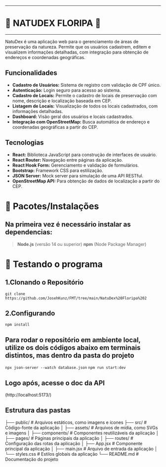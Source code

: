 
---------------------------------------------------------
#  🍃 **NATUDEX FLORIPA** 🍃 
---------------------------------------------------------
NatuDex é uma aplicação web para o gerenciamento de áreas de preservação da natureza. Permite que os usuários cadastrem, editem e visualizem informações detalhadas, com integração para obtenção de endereços e coordenadas geográficas.

## Funcionalidades

- **Cadastro de Usuários:** Sistema de registro com validação de CPF único.
- **Autenticação:** Login seguro para acesso ao sistema.
- **Cadastro de Locais:** Permite o cadastro de locais de preservação com nome, descrição e localização baseada em CEP.
- **Listagem de Locais:** Visualização de todos os locais cadastrados, com informações detalhadas.
- **Dashboard:** Visão geral dos usuários e locais cadastrados.
- **Integração com OpenStreetMap:** Busca automática de endereço e coordenadas geográficas a partir do CEP.

## Tecnologias

- **React:** Biblioteca JavaScript para construção de interfaces de usuário.
- **React Router:** Navegação entre páginas da aplicação.
- **React Hook Form:** Gerenciamento e validação de formulários.
- **Bootstrap:** Framework CSS para estilização.
- **JSON Server:** Mock server para simulação de uma API RESTful.
- **OpenStreetMap API:** Para obtenção de dados de localização a partir do CEP.


# 🌱 Pacotes/Instalações

## Na primeira vez é necessário instalar as dependencias:
>  **Node.js** (versão 14 ou superior)
>  **npm** (Node Package Manager)



# 🌱 Testando o programa


## 1.Clonando o Repositório
   `git clone https://github.com/JosehKunz/FMT/tree/main/NatuDex%20Floripa%202`

## 2.Configurando
`npm install`

## Para rodar o repositório em ambiente local, utilize os dois códigos abaixo em terminais distintos, mas dentro da pasta do projeto
`npx json-server --watch database.json`
`npm run start:dev`

## Logo após, acesse o doc da API
(http://localhost:5173/)


## Estrutura das pastas
├── public/              # Arquivos estáticos, como imagens e ícones
├── src/                 # Código-fonte da aplicação
│   ├── assets/          # Arquivos de mídia, como SVGs e imagens
│   ├── components/      # Componentes reutilizáveis da aplicação
│   ├── pages/           # Páginas principais da aplicação
│   ├── routes/          # Configuração das rotas da aplicação
│   ├── App.jsx          # Componente principal da aplicação
│   ├── main.jsx         # Arquivo de entrada da aplicação
│   └── styles.css       # Estilos globais da aplicação
└── README.md            # Documentação do projeto
